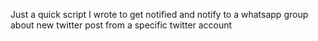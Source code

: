 Just a quick script I wrote to get notified and notify to a whatsapp group about new twitter post from a specific twitter account
